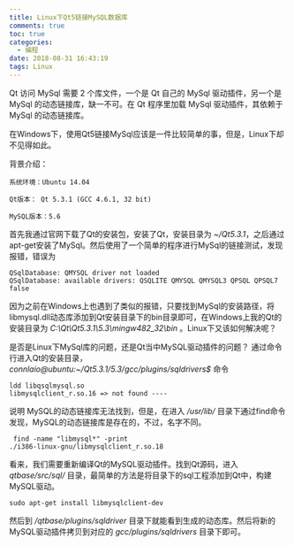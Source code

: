 ```yaml
---
title: Linux下Qt5链接MySQL数据库
comments: true
toc: true
categories:
  - 编程
date: 2018-08-31 16:43:19
tags: Linux
---
```

Qt 访问 MySql 需要 2 个库文件，一个是 Qt 自己的 MySql 驱动插件，另一个是 MySql 的动态链接库，缺一不可。在 Qt 程序里加载 MySql 驱动插件，其依赖于MySql 的动态链接库。

在Windows下，使用Qt5链接MySql应该是一件比较简单的事，但是，Linux下却不见得如此。

背景介绍：

    系统环境：Ubuntu 14.04

    Qt版本： Qt 5.3.1 (GCC 4.6.1, 32 bit)

    MySQL版本：5.6

首先我通过官网下载了Qt的安装包，安装了Qt，安装目录为 _~/Qt5.3.1_，之后通过apt-get安装了MySql。然后使用了一个简单的程序进行MySql的链接测试，发现报错，错误为
```shell
QSqlDatabase: QMYSQL driver not loaded
QSqlDatabase: available drivers: QSQLITE QMYSQL QMYSQL3 QPSQL QPSQL7  false  
```

因为之前在Windows上也遇到了类似的报错，只要找到MySql的安装路径，将libmysql.dll动态库添加到Qt安装目录下的bin目录即可，在Windows上我的Qt的安装目录为 _C:\Qt\Qt5.3.1\5.3\mingw482_32\bin_ 。Linux下又该如何解决呢？

  是否是Linux下MySql库的问题，还是Qt当中MySQL驱动插件的问题？
通过命令行进入Qt的安装目录，
_connlaio@ubuntu:~/Qt5.3.1/5.3/gcc/plugins/sqldrivers$_  命令

```shell
ldd libqsqlmysql.so
libmysqlclient_r.so.16 => not found ----
```

说明 MySQL的动态链接库无法找到，但是，在进入 _/usr/lib/_ 目录下通过find命令发现，MySQL的动态链接库是存在的，不过，名字不同。
```shell
 find -name "libmysql*" -print
./i386-linux-gnu/libmysqlclient_r.so.18
```

看来，我们需要重新编译Qt的MySQL驱动插件。找到Qt源码，进入 _qtbase/src/sql/_ 目录，最简单的方法是将目录下的sql工程添加到Qt中，构建MySQL驱动。

```shell
sudo apt-get install libmysqlclient-dev
```

然后到 _/qtbase/plugins/sqldriver_ 目录下就能看到生成的动态库。然后将新的MySQL驱动插件拷贝到对应的 _gcc/plugins/sqldrivers_ 目录下即可。
